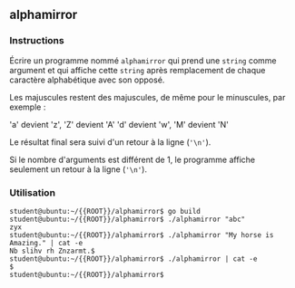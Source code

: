 ## alphamirror

### Instructions

Écrire un programme nommé `alphamirror` qui prend une `string` comme argument et qui affiche cette `string` après remplacement de chaque caractère alphabétique avec son opposé.

Les majuscules restent des majuscules, de même pour le minuscules, par exemple :

'a' devient 'z', 'Z' devient 'A'
'd' devient 'w', 'M' devient 'N'

Le résultat final sera suivi d'un retour à la ligne (`'\n'`).

Si le nombre d'arguments est différent de 1, le programme affiche seulement un retour à la ligne (`'\n'`).

### Utilisation

```console
student@ubuntu:~/{{ROOT}}/alphamirror$ go build
student@ubuntu:~/{{ROOT}}/alphamirror$ ./alphamirror "abc"
zyx
student@ubuntu:~/{{ROOT}}/alphamirror$ ./alphamirror "My horse is Amazing." | cat -e
Nb slihv rh Znzarmt.$
student@ubuntu:~/{{ROOT}}/alphamirror$ ./alphamirror | cat -e
$
student@ubuntu:~/{{ROOT}}/alphamirror$
```
